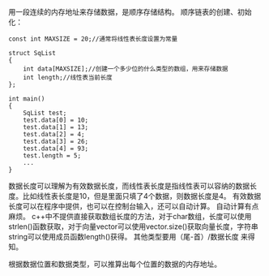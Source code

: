 用一段连续的内存地址来存储数据，是顺序存储结构。
顺序链表的创建、初始化：
```
const int MAXSIZE = 20;//通常将线性表长度设置为常量

struct SqList
{
	int data[MAXSIZE];//创建一个多少位的什么类型的数组，用来存储数据
	int length;//线性表当前长度
};

int main()
{
	SqList test;
	test.data[0] = 10;
	test.data[1] = 13;
	test.data[2] = 4;
	test.data[3] = 26;
	test.data[4] = 93;
	test.length = 5;
	...
}
```

数据长度可以理解为有效数据长度，而线性表长度是指线性表可以容纳的数据长度。比如线性表长度是10，但是里面只填了4个数据，则数据长度是4。
有效数据长度可以在程序中提供，也可以在控制台输入，还可以自动计算。
自动计算有点麻烦。
c++中不提供直接获取数组长度的方法，对于char数组，长度可以使用strlen()函数获取，对于向量vector可以使用vector.size()获取向量长度，字符串string可以使用成员函数length()获得。
其他类型要用（尾-首）/数据长度 来得知。

根据数据位置和数据类型，可以推算出每个位置的数据的内存地址。
